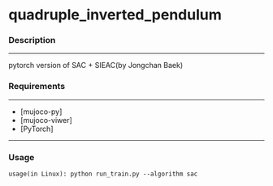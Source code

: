 # quadruple_inverted_pendulum

### Description
------------

pytorch version of SAC + SIEAC(by Jongchan Baek)

### Requirements
------------
*   [mujoco-py]
*   [mujoco-viwer]
*   [PyTorch]

------------
### Usage

```
usage(in Linux): python run_train.py --algorithm sac
```

